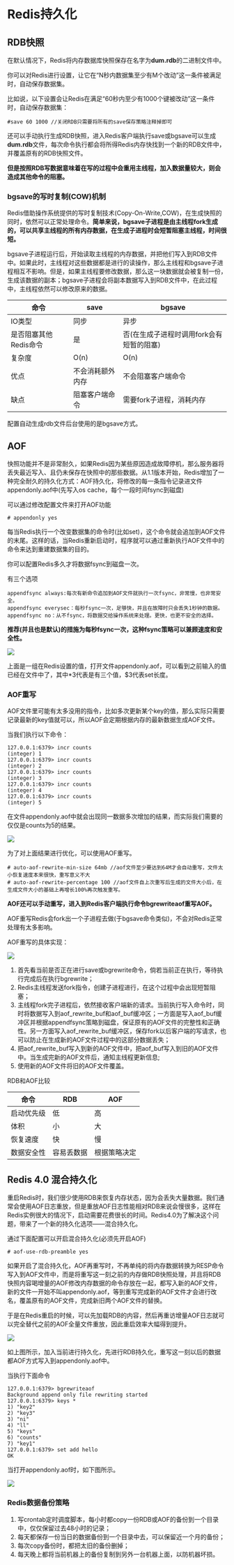 # Redis持久化

## RDB快照

在默认情况下，Redis将内存数据库快照保存在名字为**dum.rdb**的二进制文件中。

你可以对Redis进行设置，让它在“N秒内数据集至少有M个改动”这一条件被满足时，自动保存数据集。

比如说，以下设置会让Redis在满足“60秒内至少有1000个键被改动”这一条件时，自动保存数据集：

`#save 60 1000 //关闭RDB只需要将所有的save保存策略注释掉即可 `

还可以手动执行生成RDB快照，进入Redis客户端执行save或bgsave可以生成**dum.rdb**文件，每次命令执行都会将所得Redis内存快找到一个新的RDB文件中，并覆盖原有的RDB快照文件。

**但是按照RDB写数据意味着在写的过程中会重用主线程，加入数据量较大，则会造成其他命令的阻塞。**

### bgsave的写时复制(COW)机制

Redis借助操作系统提供的写时复制技术(Copy-On-Write,COW)，在生成快照的同时，依然可以正常处理命令。**简单来说，bgsave子进程是由主线程fork生成的，可以共享主线程的所有内存数据，在生成子进程时会短暂阻塞主线程，时间很短。**

bgsave子进程运行后，开始读取主线程的内存数据，并把他们写入到RDB文件中。如果此时，主线程对这些数据都是进行的读操作，那么主线程和bgsave子进程相互不影响。但是，如果主线程要修改数据，那么这一块数据就会被复制一份，生成该数据的副本；bgsave子进程会将副本数据写入到RDB文件中，在此过程中，主线程依然可以修改原来的数据。

| 命令                  | save             | bgsave                                   |
| --------------------- | ---------------- | ---------------------------------------- |
| IO类型                | 同步             | 异步                                     |
| 是否阻塞其他Redis命令 | 是               | 否(在生成子进程时调用fork会有短暂的阻塞) |
| 复杂度                | O(n)             | O(n)                                     |
| 优点                  | 不会消耗额外内存 | 不会阻塞客户端命令                       |
| 缺点                  | 阻塞客户端命令   | 需要fork子进程，消耗内存                 |

 配置自动生成rdb文件后台使用的是bgsave方式。

## AOF

快照功能并不是非常耐久，如果Redis因为某些原因造成故障停机，那么服务器将丢失最近写入、且仍未保存在快照中的那些数据。从1.1版本开始，Redis增加了一种完全耐久的持久化方式：AOF持久化，将修改的每一条指令记录进文件appendonly.aof中(先写入os cache，每个一段时间fsync到磁盘)

可以通过修改配置文件来打开AOF功能

`# appendonly yes`

每当Redis执行一个改变数据集的命令时(比如set)，这个命令就会追加到AOF文件的末尾。这样的话，当Redis重新启动时，程序就可以通过重新执行AOF文件中的命令来达到重建数据集的目的。

你可以配置Redis多久才将数据fsync到磁盘一次。

有三个选项

```react
appendfsync always:每次有新命令追加到AOF文件就执行一次fsync，非常慢，也非常安全。
appendfsync everysec：每秒fsync一次，足够快，并且在故障时只会丢失1秒钟的数据。
appendfsync no：从不fsync，将数据交给操作系统来处理。更快，也更不安全的选择。
```

**推荐(并且也是默认)的措施为每秒fsync一次，这种fsync策略可以兼顾速度和安全性。**

![](E:\githubWork\JoneWangwz.github.io\image\微信截图_20210412222150.png)

上面是一组在Redis设置的值，打开文件appendonly.aof，可以看到之前输入的值已经在文件中了，其中*3代表是有三个值，$3代表set长度。

### AOF重写

AOF文件里可能有太多没用的指令，比如多次更新某个key的值，那么实际只需要记录最新的key值就可以，所以AOF会定期根据内存的最新数据生成AOF文件。

当我们执行以下命令：

```react
127.0.0.1:6379> incr counts
(integer) 1
127.0.0.1:6379> incr counts
(integer) 2
127.0.0.1:6379> incr counts
(integer) 3
127.0.0.1:6379> incr counts
(integer) 4
127.0.0.1:6379> incr counts
(integer) 5

```

在文件appendonly.aof中就会出现同一数据多次增加的结果，而实际我们需要的仅仅是counts为5的结果。

![](E:\githubWork\JoneWangwz.github.io\image\微信截图_20210412222633.png)

为了对上面结果进行优化，可以使用AOF重写。

```react
# auto‐aof‐rewrite‐min‐size 64mb //aof文件至少要达到64M才会自动重写，文件太小恢复速度本来很快，重写意义不大
# auto‐aof‐rewrite‐percentage 100 //aof文件自上次重写后生成的文件大小后，在生成文件大小的基础上再增长100%再次触发重写。
```

**AOF还可以手动重写，进入到Redis客户端执行命令bgrewriteaof重写AOF。**

AOF重写Redis会fork出一个子进程去做(于bgsave命令类似)，不会对Redis正常处理有太多影响。

AOF重写的具体实现：

![](../image/微信截图_20210414165925.png)

1. 首先看当前是否正在进行save或bgrewrite命令，倘若当前正在执行，等待执行完成后在执行bgrewrite；
2. Redis主线程发送fork指令，创建子进程进行，在这个过程中会出现短暂阻塞；
3. 主线程fork完子进程后，依然接收客户端新的请求。当前执行写入命令时，同时将数据写入到aof_rewrite_buf和aof_buf缓冲区；一方面是写入aof_buf缓冲区并根据appendfsync策略到磁盘，保证原有的AOF文件的完整性和正确性。另一方面写入aof_rewrite_buf缓冲区，保存fork以后客户端的写请求，也可以防止在生成新的AOF文件过程中的这部分数据丢失；
4. 把aof_rewrite_buf写入到新的AOF文件中，把aof_buf写入到旧的AOF文件中。当生成完新的AOF文件后，通知主线程更新信息;
5. 使用新的AOF文件将旧的AOF文件覆盖。

RDB和AOF比较

| 命令       | RDB        | AOF          |
| ---------- | ---------- | ------------ |
| 启动优先级 | 低         | 高           |
| 体积       | 小         | 大           |
| 恢复速度   | 快         | 慢           |
| 数据安全性 | 容易丢数据 | 根据策略决定 |



## Redis 4.0 混合持久化

重启Redis时，我们很少使用RDB来恢复内存状态，因为会丢失大量数据。我们通常会使用AOF日志重放，但是重放AOF日志性能相对RDB来说会慢很多，这样在Redis实例很大的情况下，启动需要花费很长的时间。Redis4.0为了解决这个问题，带来了一个新的持久化选项——混合持久化。

通过下面配置可以开启混合持久化(必须先开启AOF)

```react
# aof‐use‐rdb‐preamble yes
```

如果开启了混合持久化，AOF再重写时，不再单纯的将内存数据转换为RESP命令写入到AOF文件中，而是将重写这一刻之前的内存做RDB快照处理，并且将RDB快照内容喝增量的AOF修改内存数据的命令存放在一起，都写入新的AOF文件，新的文件一开始不叫appendonly.aof，等到重写完成新的AOF文件才会进行改名，覆盖原有的AOF文件，完成新旧两个AOF文件的替换。

于是在Redis重启的时候，可以先加载RDB的内容，然后再重访增量AOF日志就可以完全替代之前的AOF全量文件重放，因此重启效率大幅得到提升。

![](../image/微信截图_20210414164309.png)

如上图所示，加入当前进行持久化，先进行RDB持久化，重写这一刻以后的数据都AOF方式写入到appendonly.aof中。

当执行下面命令

```react
127.0.0.1:6379> bgrewriteaof
Background append only file rewriting started
127.0.0.1:6379> keys *
1) "key2"
2) "key3"
3) "ni"
4) "ll"
5) "keys"
6) "counts"
7) "key1"
127.0.0.1:6379> set add hello
OK

```

当打开appendonly.aof时，如下图所示。

![](../image/微信截图_20210414173424.png)

### Redis数据备份策略

1. 写crontab定时调度脚本，每小时都copy一份RDB或AOF的备份到一个目录中，仅仅保留过去48小时的记录；
2. 每天都保存一份当日的数据备份到一个目录中去，可以保留近一个月的备份；
3. 每次copy备份时，都把太旧的备份删掉；
4. 每天晚上都将当前机器上的备份复制到另外一台机器上面，以防机器坏损。

